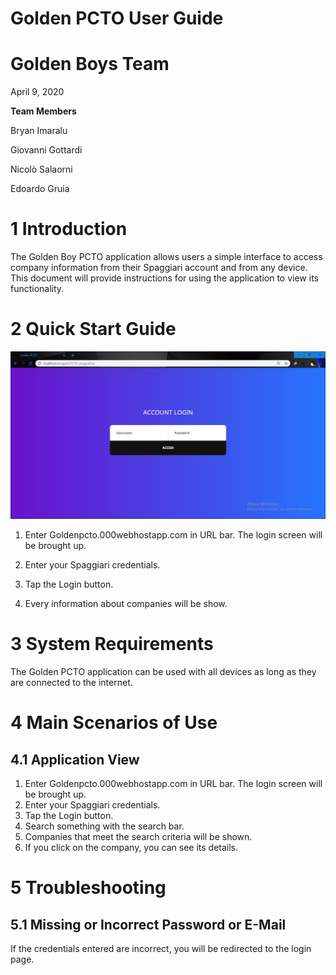 # **Golden PCTO User Guide**

# **Golden Boys Team**

April 9, 2020

**Team Members**

Bryan Imaralu

Giovanni Gottardi

Nicolò Salaorni

Edoardo Gruia

# 1 Introduction

The Golden Boy PCTO application allows users a simple interface to access company information from their Spaggiari account and from any device. This document will provide instructions for using the application to view its functionality.

# 2 Quick Start Guide

![](/img/login1.JPG)

1. Enter Goldenpcto.000webhostapp.com in URL bar. The login screen will be brought up.


1. Enter your Spaggiari credentials.



1. Tap the Login button.
2. Every information about companies will be show.



# 3 System Requirements

The Golden PCTO application can be used with all devices as long as they are connected to the internet.

# 4 Main Scenarios of Use

## 4.1 Application View

1. Enter Goldenpcto.000webhostapp.com in URL bar. The login screen will be brought up.
2. Enter your Spaggiari credentials.
3. Tap the Login button.
4. Search something with the search bar.
5. Companies that meet the search criteria will be shown.
6. If you click on the company, you can see its details.



# 5 Troubleshooting

## 5.1 Missing or Incorrect Password or E-Mail

If the credentials entered are incorrect, you will be redirected to the login page.


